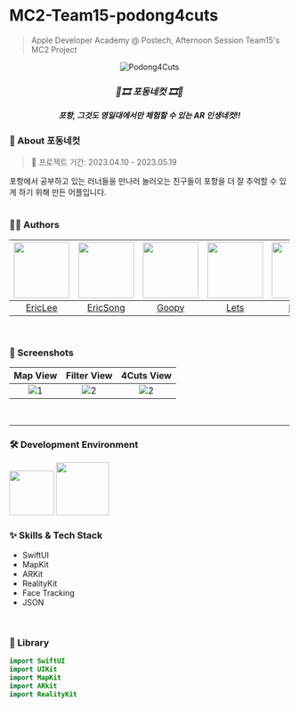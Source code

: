 # MC2-Team15-podong4cuts
> Apple Developer Academy @ Postech, Afternoon Session Team15's MC2 Project

<div align="center">
 <img alt="Podong4Cuts" src="https://user-images.githubusercontent.com/77574120/240150623-929cda1e-c1bd-456b-8db4-1537b0fb96e3.png">

 ### _**🐋🎞️ 포동네컷 🎞️🐋**_
 _**포항, 그것도 영일대에서만 체험할 수 있는 AR 인생네컷!!**_ 
 </div>
 
 
### 🐋 About 포동네컷
> 📅 프로젝트 기간: 2023.04.10 - 2023.05.19


포항에서 공부하고 있는 러너들을 만나러 놀러오는 친구들이 포항을 더 잘 추억할 수 있게 하기 위해 만든 어플입니다.<br>
<br>
 
 ### 🧑‍💻 Authors

|[<img src="https://github.com/mininim.png" width="100px">](https://github.com/mininim)|[<img src="https://github.com/Eric030406.png" width="100px">](https://github.com/Eric030406)|[<img src="https://github.com/Goopy1503.png" width="100px">](https://github.com/Goopy1503)|[<img src="https://github.com/alpaka99.png" width="100px">](https://github.com/alpaka99)|[<img src="https://github.com/dtd1232.png" width="100px">](https://github.com/dtd1232)|[<img src="https://github.com/nss321.png" width="100px">](https://github.com/nss321)|  
|:----:|:----:|:----:|:----:|:----:|:----:|
|[EricLee](https://github.com/mininim)|[EricSong](https://github.com/Eric030406)|[Goopy](https://github.com/Goopy1503)|[Lets](https://github.com/alpaka99)|[Noah](https://github.com/dtd1232)|[Sean](https://github.com/nss321)|
<br>

 ### 📱 Screenshots
|Map View|Filter View|4Cuts View|
|:-:|:-:|:-:|
|![1](https://user-images.githubusercontent.com/82193120/240146397-950c0c64-8972-4ce7-bc55-d6d2663da566.png)|![2](https://user-images.githubusercontent.com/82193120/240146429-07473068-5bd8-4675-b850-f05f0ee8a0b3.png)|![2](https://user-images.githubusercontent.com/82193120/240146433-24d16292-0200-4766-95f6-b0479e51978e.png)|
<br>

---
### 🛠 Development Environment
<img width="80" src="https://img.shields.io/badge/IOS-16%2B-silver"> <img width="95" src="https://img.shields.io/badge/Xcode-14.3-blue">
<br>

### :sparkles: Skills & Tech Stack
* SwiftUI
* MapKit
* ARKit
* RealityKit
* Face Tracking
* JSON
<br>

### 🎁 Library
```swift
import SwiftUI
import UIKit
import MapKit
import ARkit
import RealityKit
```
<br>
